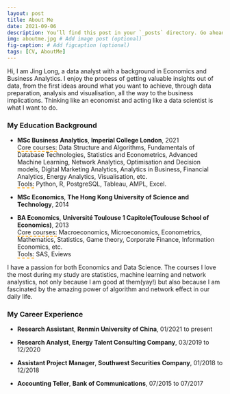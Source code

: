 ```yaml
---
layout: post
title: About Me
date: 2021-09-06
description: You’ll find this post in your `_posts` directory. Go ahead and edit it and re-build the site to see your changes. # Add post description (optional)
img: aboutme.jpg # Add image post (optional)
fig-caption: # Add figcaption (optional)
tags: [CV, AboutMe]
---
```


Hi, I am Jing Long, a data analyst with a background in Economics and Business Analytics. I enjoy the process of getting valuable insights out of data, from the first ideas around what you want to achieve, through data preparation, analysis and visualisation, all the way to the business implications. Thinking like an economist and acting like a data scientist is what I want to do.

### My Education Background  

- **MSc Business Analytics**, **Imperial College London**, 2021  
<span style="border-bottom:2px dashed orange;">Core courses:</span> Data Structure and Algorithms, Fundamentals of Database Technologies, Statistics and Econometrics, Advanced Machine Learning, Network Analytics, Optimisation and Decision models, Digital Marketing Analytics, Analytics in Business, Financial Analytics, Energy Analytics, Visualisation, etc.  
<span style="border-bottom:2px dashed orange;">Tools:</span> Python, R, PostgreSQL, Tableau, AMPL, Excel.

- **MSc Economics**, **The Hong Kong University of Science and Technology**, 2014  
- **BA Economics**, **Université Toulouse 1 Capitole(Toulouse School of Economics)**, 2013  
<span style="border-bottom:2px dashed orange;">Core courses:</span> Macroeconomics, Microeconomics, Econometrics, Mathematics, Statistics, Game theory, Corporate Finance, Information Economics, etc.  
<span style="border-bottom:2px dashed orange;">Tools:</span> SAS, Eviews

I have a passion for both Economics and Data Science. The courses I love the most during my study are statistics, machine learning and network analystics, not only because I am good at them(yay!) but also because I am fascinated by the amazing power of algorithm and network effect in our daily life.  

### My Career Experience

- **Research Assistant**, **Renmin University of China**, 01/2021 to present  

- **Research Analyst**, **Energy Talent Consulting Company**, 03/2019 to 12/2020  

- **Assistant Project Manager**, **Southwest Securities Company**, 01/2018 to 12/2018  

- **Accounting Teller**, **Bank of Communications**, 07/2015 to 07/2017  




